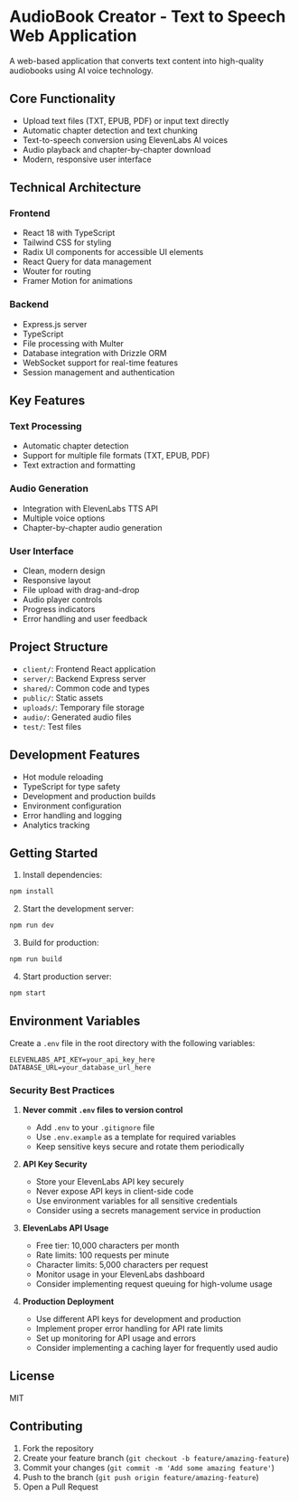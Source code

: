 # AudioBook Creator - Text to Speech Web Application

A web-based application that converts text content into high-quality audiobooks using AI voice technology.

## Core Functionality

- Upload text files (TXT, EPUB, PDF) or input text directly
- Automatic chapter detection and text chunking
- Text-to-speech conversion using ElevenLabs AI voices
- Audio playback and chapter-by-chapter download
- Modern, responsive user interface

## Technical Architecture

### Frontend
- React 18 with TypeScript
- Tailwind CSS for styling
- Radix UI components for accessible UI elements
- React Query for data management
- Wouter for routing
- Framer Motion for animations

### Backend
- Express.js server
- TypeScript
- File processing with Multer
- Database integration with Drizzle ORM
- WebSocket support for real-time features
- Session management and authentication

## Key Features

### Text Processing
- Automatic chapter detection
- Support for multiple file formats (TXT, EPUB, PDF)
- Text extraction and formatting

### Audio Generation
- Integration with ElevenLabs TTS API
- Multiple voice options
- Chapter-by-chapter audio generation

### User Interface
- Clean, modern design
- Responsive layout
- File upload with drag-and-drop
- Audio player controls
- Progress indicators
- Error handling and user feedback

## Project Structure

- `client/`: Frontend React application
- `server/`: Backend Express server
- `shared/`: Common code and types
- `public/`: Static assets
- `uploads/`: Temporary file storage
- `audio/`: Generated audio files
- `test/`: Test files

## Development Features

- Hot module reloading
- TypeScript for type safety
- Development and production builds
- Environment configuration
- Error handling and logging
- Analytics tracking

## Getting Started

1. Install dependencies:
```bash
npm install
```

2. Start the development server:
```bash
npm run dev
```

3. Build for production:
```bash
npm run build
```

4. Start production server:
```bash
npm start
```

## Environment Variables

Create a `.env` file in the root directory with the following variables:
```
ELEVENLABS_API_KEY=your_api_key_here
DATABASE_URL=your_database_url_here
```

### Security Best Practices

1. **Never commit `.env` files to version control**
   - Add `.env` to your `.gitignore` file
   - Use `.env.example` as a template for required variables
   - Keep sensitive keys secure and rotate them periodically

2. **API Key Security**
   - Store your ElevenLabs API key securely
   - Never expose API keys in client-side code
   - Use environment variables for all sensitive credentials
   - Consider using a secrets management service in production

3. **ElevenLabs API Usage**
   - Free tier: 10,000 characters per month
   - Rate limits: 100 requests per minute
   - Character limits: 5,000 characters per request
   - Monitor usage in your ElevenLabs dashboard
   - Consider implementing request queuing for high-volume usage

4. **Production Deployment**
   - Use different API keys for development and production
   - Implement proper error handling for API rate limits
   - Set up monitoring for API usage and errors
   - Consider implementing a caching layer for frequently used audio

## License

MIT

## Contributing

1. Fork the repository
2. Create your feature branch (`git checkout -b feature/amazing-feature`)
3. Commit your changes (`git commit -m 'Add some amazing feature'`)
4. Push to the branch (`git push origin feature/amazing-feature`)
5. Open a Pull Request 